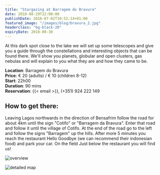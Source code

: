 ```yaml
---
title: "Stargazing at Barragem do Bravura"
date: 2018-08-29T22:00:00
publishDate: 2018-07-02T10:52:14+01:00
featured_image: "/images/blog/bravura_2.jpg"
headerclass: "bg-black-20"
expiryDate: 2018-08-30
---
```


At this dark spot close to the lake we will set up some telescopes and give you a guide through the constellations and interesting objects that can be found there.
We'll show you planets, globular and open clusters, gas nebulas and will explain to you what they are and how they came to be.

<!--more-->


__Location__: Barragem do Bravura\
__Price__: &euro; 20 (adults) / &euro; 10 (children 8-12)\
__Start__: 22h00\
__Duration__: 90 mins\
__Reservation__: {{< email >}}, (+351) 924 222 149

## How to get there:

Leaving Lagos northwards in the direction of Bensafrim follow the road for about 4km until the sign "Cotifo" or "Barragem da Bravura".
Enter that road and follow it until the village of Cotifo.
At the end of the road go to the left and follow the signs "Barragem" up the hills.
After more 5 minutes you reach the restaurant Hello Goodbye (we can recommend their indonesian food) and park your car. On the field Just below the restaurant you will find us!

![overview](../../images/blog/bravura-large.png)



![detailed map](../../images/blog/bravura-detail.png)
